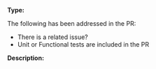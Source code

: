<!--

Before Pull Request check whether your commits follow this convention

https://github.com/zakeerms/react-excel-exportz/blob/master/CONTRIBUTING.md

  * If your PR fix an issue don't forget to update the unit test or add a new one
  * If your PR delivers a new feature, please, provide examples and why such feature should be considered.
  * Update examples whether is required
  * Follow the commit guidelines in order to get a quick approval

Pick one/multiple type, if none apply please suggest one, we might be included it by default

eg: bug / feature

-->

**Type:**

The following has been addressed in the PR:

- There is a related issue?
- Unit or Functional tests are included in the PR

**Description:**

<!-- Resolves #??? -->
